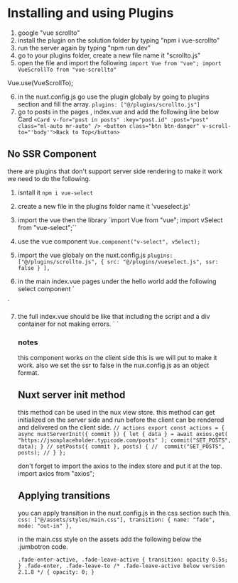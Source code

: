 # Installing and using Plugins
1. google "vue scrollto"
2. install the plugin on the solution folder by typing "npm i vue-scrollto"
3. run the server again by typing "npm run dev"
4. go to your plugins folder, create a new file name it "scrollto.js"
5. open the file and import the following
`import Vue from "vue";
import VueScrollTo from "vue-scrollto"`

Vue.use(VueScrollTo);

6. in the nuxt.config.js go use the plugin globaly by going to plugins section and fill the array.
`plugins: ["@/plugins/scrollto.js"]`
7. go to posts in the pages , index.vue and add the following line below Card
`<Card v-for="post in posts" :key="post.id" :post="post" class="ml-auto mr-auto" />
 <button class="btn btn-danger" v-scroll-to="'body'">Back to Top</button>`


## No SSR Component
there are plugins that don't support server side rendering to make it work we need to do the following.
1. isntall it
`npm i vue-select`
2. create a new file in the plugins folder name it 'vueselect.js'
3. import the vue then the library
`import Vue from "vue";
import vSelect from "vue-select";``

4. use the vue component 
`Vue.component("v-select", vSelect);`

5. import the vue globaly on the nuxt.config.js
`plugins: ["@/plugins/scrollto.js",
  {
      src: "@/plugins/vueselect.js",
      ssr: false
    }
  ],
`

6. in the main index.vue pages under the hello world add the following select component
`
<no-ssr>
	  		<v-select v-model="selected" placeholder="Select Category" :options="['foo', 'bar']"></v-select>
	  	</no-ssr>

`

7. the full index.vue should be like that including the script and a div container for not making errors.
`<template>
	<div>
		<h1>hello world</h1>
		<no-ssr>
	  		<v-select v-model="selected" placeholder="Select Category" :options="['foo', 'bar']"></v-select>
	  	</no-ssr>
	</div>
</template>

<script>
	export default {
		data() {
			return {
				selected: ''
			}
		}
	}
</script>`

### notes
this component works on the client side this is we will put <no-ssr> to make it work. also we set the ssr to false in the nux.config.js as an object format.


## Nuxt server init method
this method can be used in the nux view store.
this method can get initialized on the server side and run before the client can be rendered and delivered on the client side.
`
// actions
export const actions = {
	async nuxtServerInit({ commit }) {
		let { data } = await axios.get(
			"https://jsonplaceholder.typicode.com/posts"
		);
		commit("SET_POSTS", data);
	}
	// setPosts({ commit }, posts) {
	// 	commit("SET_POSTS", posts);
	// }
};
`

don't forget to import the axios to the index store and put it at the top.
import axios from "axios";



## Applying transitions
you can apply transition in the nuxt.config.js in the css section such this.
`css: ["@/assets/styles/main.css"],
  transition: {
    name: "fade",
    mode: "out-in"
  },`
  
  in the main.css style on the assets add the following below the .jumbotron code.
  
 `.fade-enter-active,
.fade-leave-active {
	transition: opacity 0.5s;
}
.fade-enter, .fade-leave-to /* .fade-leave-active below version 2.1.8 */ {
	opacity: 0;
}
`
